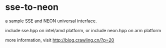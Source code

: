 # sse-to-neon
a sample SSE and NEON universal interface.

include sse.hpp on intel/amd platform, or include neon.hpp on arm platform

more information, visit http://blog.crawling.cn/?p=20
